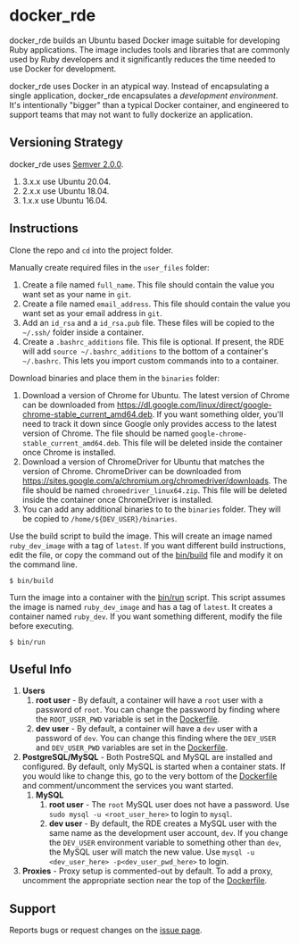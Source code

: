 # docker_rde

docker_rde builds an Ubuntu based Docker image suitable for developing Ruby applications. The image includes tools and libraries that are commonly used by Ruby developers and it significantly reduces the time needed to use Docker for development.

docker_rde uses Docker in an atypical way. Instead of encapsulating a single application, docker_rde encapsulates a *development environment*. It's intentionally "bigger" than a typical Docker container, and engineered to support teams that may not want to fully dockerize an application.

## Versioning Strategy

docker_rde uses [Semver 2.0.0](https://semver.org/spec/v2.0.0.html).

1. 3.x.x use Ubuntu 20.04.
1. 2.x.x use Ubuntu 18.04.
1. 1.x.x use Ubuntu 16.04.

## Instructions

Clone the repo and `cd` into the project folder.

Manually create required files in the `user_files` folder:

1. Create a file named `full_name`. This file should contain the value you want set as your name in `git`.
1. Create a file named `email_address`. This file should contain the value you want set as your email address in `git`.
1. Add an `id_rsa` and a `id_rsa.pub` file. These files will be copied to the `~/.ssh/` folder inside a container.
1. Create a `.bashrc_additions` file. This file is optional. If present, the RDE will add `source ~/.bashrc_additions` to the bottom of a container's `~/.bashrc`. This lets you import custom commands into to a container.

Download binaries and place them in the `binaries` folder:

1. Download a version of Chrome for Ubuntu. The latest version of Chrome can be downloaded from https://dl.google.com/linux/direct/google-chrome-stable_current_amd64.deb. If you want something older, you'll need to track it down since Google only provides access to the latest version of Chrome. The file should be named `google-chrome-stable_current_amd64.deb`. This file will be deleted inside the container once Chrome is installed.
1. Download a version of ChromeDriver for Ubuntu that matches the version of Chrome. ChromeDriver can be downloaded from https://sites.google.com/a/chromium.org/chromedriver/downloads. The file should be named `chromedriver_linux64.zip`. This file will be deleted inside the container once ChromeDriver is installed.
1. You can add any additional binaries to to the `binaries` folder. They will be copied to `/home/${DEV_USER}/binaries`.

Use the build script to build the image. This will create an image named `ruby_dev_image` with a tag of `latest`. If you want different build instructions, edit the file, or copy the command out of the [bin/build](https://github.com/roberts1000/docker_rde/blob/master/bin/build) file and modify it on the command line.

    $ bin/build

Turn the image into a container with the [bin/run](https://github.com/roberts1000/docker_rde/blob/master/bin/run) script. This script assumes the image is named `ruby_dev_image` and has a tag of `latest`. It creates a container named `ruby_dev`. If you want something different, modify the file before executing.

    $ bin/run

## Useful Info

1. **Users**
    1. **root user** - By default, a container will have a `root` user with a password of `root`. You can change the password by finding where the `ROOT_USER_PWD` variable is set in the [Dockerfile](Dockerfile).
    1. **dev user** - By default, a container will have a `dev` user with a password of `dev`. You can change this finding where the `DEV_USER` and `DEV_USER_PWD` variables are set in the [Dockerfile](Dockerfile).
1. **PostgreSQL/MySQL** - Both PostreSQL and MySQL are installed and configured. By default, only MySQL is started when a container stats. If you would like to change this, go to the very bottom of the [Dockerfile](Dockerfile) and comment/uncomment the services you want started.
    1. **MySQL**
        1. **root user** - The `root` MySQL user does not have a password. Use `sudo mysql -u <root_user_here>` to login to `mysql`.
        1. **dev user** - By default, the RDE creates a MySQL user with the same name as the development user account, `dev`. If you change the `DEV_USER` environment variable to something other than `dev`, the MySQL user will match the new value. Use `mysql -u <dev_user_here> -p<dev_user_pwd_here>` to login.
1. **Proxies** - Proxy setup is commented-out by default. To add a proxy, uncomment the appropriate section near the top of the [Dockerfile](Dockerfile).

## Support

Reports bugs or request changes on the [issue page](https://github.com/roberts1000/docker_rde/issues).
